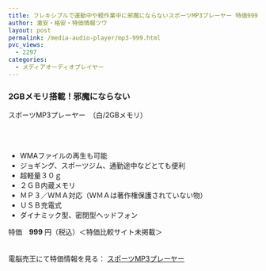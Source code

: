 ```yaml
---
title: フレキシブルで運動中や軽作業中に邪魔にならないスポーツMP3プレーヤー 特価999円！
author: 激安・格安・特価情報ツウ
layout: post
permalink: /media-audio-player/mp3-999.html
pvc_views:
  - 2297
categories:
  - メディアオーディオプレイヤー
---
```

### 2GBメモリ搭載！邪魔にならない  
スポーツMP3プレーヤー　（白/2GBメモリ）

<div class="img-bg2 img_L">
  <a href="http://px.a8.net/svt/ejp?a8mat=1ZT1PU+9FYJYY+2C7O+BWGDT&#038;a8ejpredirect=http%3A%2F%2Fwww.dennobaio.jp%2Fshopdetail%2F025004000052" title="2GBメモリ搭載！邪魔にならない スポーツMP3プレーヤー　（白/2GBメモリ）" target="_blank"><br /> </a><br /> <img border="0" src="http://i1.wp.com/www19.a8.net/0.gif?resize=1%2C1" alt="" data-recalc-dims="1" />
</div>

<!--more-->

  * WMAファイルの再生も可能
  * ジョギング、スポーツジム、通勤途中などとても便利
  * 超軽量３０ｇ
  * ２ＧＢ内蔵メモリ
  * ＭＰ３／ＷＭＡ対応（ＷＭＡは著作権保護されていない物）
  * ＵＳＢ充電式　
  * ダイナミック型、密閉型ヘッドフォン

特価　<span class="tokka-price"><strong>999</strong></span> 円（税込）＜特価比較サイト未掲載＞

　  
電脳売王にて特価情報を見る： <span class="fs150p"><a href="http://px.a8.net/svt/ejp?a8mat=1ZT1PU+9FYJYY+2C7O+BWGDT&#038;a8ejpredirect=http%3A%2F%2Fwww.dennobaio.jp%2Fshopdetail%2F025004000052" target="_blank">スポーツMP3プレーヤー</a></span>